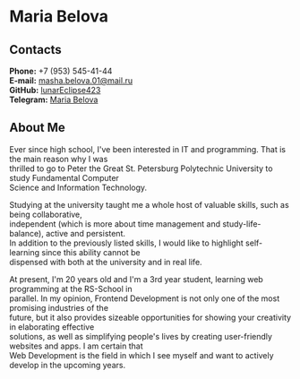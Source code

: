 # Maria Belova

## Contacts

**Phone:** +7 (953) 545-41-44\
**E-mail:** masha.belova.01@mail.ru\
**GitHub:** [lunarEclipse423](https://github.com/lunarEclipse423)\
**Telegram:** [Maria Belova](https://t.me/Graf_V)

## About Me

Ever since high school, I've been interested in IT and programming. That is the main reason why I was\
thrilled to go to Peter the Great St. Petersburg Polytechnic University to study Fundamental Computer\
Science and Information Technology.

Studying at the university taught me a whole host of valuable skills, such as being collaborative,\
independent (which is more about time management and study-life-balance), active and persistent.\
In addition to the previously listed skills, I would like to highlight self-learning since this ability cannot be\
dispensed with both at the university and in real life.

At present, I'm 20 years old and I'm a 3rd year student, learning web programming at the RS-School in\
parallel. In my opinion, Frontend Development is not only one of the most promising industries of the\
future, but it also provides sizeable opportunities for showing your creativity in elaborating effective\
solutions, as well as simplifying people's lives by creating user-friendly websites and apps. I am certain that\
Web Development is the field in which I see myself and want to actively develop in the upcoming years.
